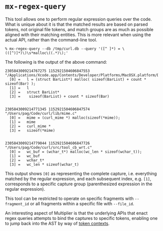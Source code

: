# `mx-regex-query`

This tool allows one to perform regular expression queries over the code. What is unique about it is that the matched results are based on parsed tokens, not original file tokens, and match groups are as much as possible aligned with their matching entities. This is more relevant when using the actual API, rather than the command-line tool.

```shell
% mx-regex-query --db /tmp/curl.db --query '([^ ]*) = \(([^)]*)\)\s*malloc\((.*)\);'
```

The following is the output of the above command:

```
2305843009214767275 1152921504606847553 "/Applications/Xcode.app/Contents/Developer/Platforms/MacOSX.platform/Developer/SDKs/MacOSX14.5.sdk/usr/include/MacTypes.h"
  [0] =   l = (struct BarList*) malloc( sizeof(BarList) + count * sizeof(Bar) );
  [1] =   l
  [2] =   struct BarList*
  [3] =    sizeof(BarList) + count * sizeof(Bar) 


2305843009214771345 1152921504606847574 "/Users/pag/Code/curl/lib/mime.c"
  [0] =   mime = (curl_mime *) malloc(sizeof(*mime));
  [1] =   mime
  [2] =   curl_mime *
  [3] =   sizeof(*mime)


2305843009214779044 1152921504606847726 "/Users/pag/Code/curl/src/tool_cb_wrt.c"
  [0] =   wc_buf = (wchar_t*) malloc(wc_len * sizeof(wchar_t));
  [1] =   wc_buf
  [2] =   wchar_t*
  [3] =   wc_len * sizeof(wchar_t)
```

This output shows `[0]` as representing the complete capture, i.e. everything matched by the regular expression, and each subsequent index, e.g. `[1]`, corresponds to a specific capture group (parenthesized expression in the regular expression).

This tool can be restricted to operate on specific fragments with `--fragment_id` or all fragments within a specific file with `--file_id`.

An interesting aspect of Multiplier is that the underlying APIs that enact regex queries attempts to bind the captures to specific tokens, enabling one to jump back into the AST by way of [token contexts](mx-print-token-graph.md).
